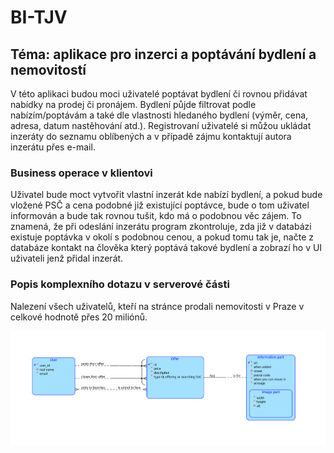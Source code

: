 # BI-TJV

## Téma: aplikace pro inzerci a poptávání bydlení a nemovitostí
V této aplikaci budou moci uživatelé poptávat bydlení či rovnou přidávat nabídky na prodej či pronájem. Bydlení půjde filtrovat podle nabízím/poptávám a také dle vlastnosti hledaného bydlení (výměr, cena, adresa, datum nastěhování atd.). Registrovaní uživatelé si můžou ukládat inzeráty do seznamu oblíbených a v případě zájmu kontaktují autora inzerátu přes e-mail.

### Business operace v klientovi
Uživatel bude moct vytvořit vlastní inzerát kde nabízí bydlení, a pokud bude vložené PSČ a cena podobné již existující poptávce, bude o tom uživatel informován a bude tak rovnou tušit, kdo má o podobnou věc zájem. To znamená, že při odeslání inzerátu program zkontroluje, zda již v databázi existuje poptávka v okolí s podobnou cenou, a pokud tomu tak je, načte z databáze kontakt na člověka který poptává takové bydlení a zobrazí ho v UI uživateli jenž přidal inzerát.

### Popis komplexního dotazu v serverové části
Nalezení všech uživatelů, kteří na stránce prodali nemovitosti v Praze v celkové hodnotě přes 20 miliónů.

![Schéma entit a jejich vztahů v aplikaci](/source/scheme.png "Schéma")
